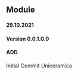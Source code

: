 ## Module <uniceramica>

#### 29.10.2021
#### Version 0.0.1.0.0
#### ADD
Initial Commit Uniceramica
